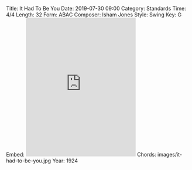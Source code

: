 Title: It Had To Be You
Date: 2019-07-30 09:00
Category: Standards
Time: 4/4
Length: 32
Form: ABAC
Composer: Isham Jones
Style: Swing
Key: G
Embed: <iframe src="https://open.spotify.com/embed/playlist/53zJcnSh0F1lI4PUMT8iFS" width="300" height="380" frameborder="0" allowtransparency="true" allow="encrypted-media"></iframe>
Chords: images/it-had-to-be-you.jpg
Year: 1924
